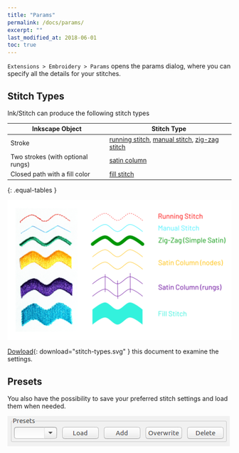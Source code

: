 ```yaml
---
title: "Params"
permalink: /docs/params/
excerpt: ""
last_modified_at: 2018-06-01
toc: true
---
```


`Extensions > Embroidery > Params` opens the params dialog, where you can specify all the details for your stitches.

## Stitch Types

Ink/Stitch can produce the following stitch types

|Inkscape Object|Stitch Type|
|---|---|
|Stroke|[running stitch](/docs/stitches/stroke/#running-stitch), [manual stitch](/docs/stitches/stroke/#manual-stitch-mode), [zig-zag stitch](/docs/stitches/stroke/#zig-zag-stitch-mode-previously-simple-satin)|
|Two strokes (with optional rungs)|[satin column](/docs/stitches/satin)|
|Closed path with a fill color|[fill stitch](/docs/stitches/fill/)|
{: .equal-tables }

![Stitch Types](/assets/images/docs/stitch-types.svg)

[Dowload](/assets/images/docs/stitch-types.svg){: download="stitch-types.svg" } this document to examine the settings.

## Presets

You also have the possibility to save your preferred stitch settings and load them when needed.

![Presets Dialog](/assets/images/docs/params-presets.jpg)
